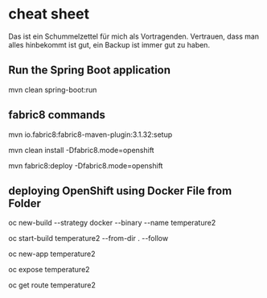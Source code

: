 # cheat sheet

Das ist ein Schummelzettel für mich als Vortragenden. Vertrauen, dass man alles hinbekommt ist gut, ein Backup ist immer gut zu haben.

## Run the Spring Boot application

 mvn clean spring-boot:run

## fabric8 commands


 mvn io.fabric8:fabric8-maven-plugin:3.1.32:setup

 mvn clean install -Dfabric8.mode=openshift

 mvn fabric8:deploy -Dfabric8.mode=openshift


## deploying OpenShift using Docker File from Folder

oc new-build --strategy docker --binary --name temperature2

oc start-build temperature2 --from-dir . --follow

oc new-app temperature2

oc expose temperature2

oc get route temperature2

